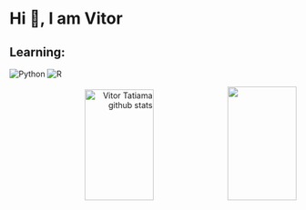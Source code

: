 <h1 align = "justify"> Hi 👋, I am Vitor</h1>


<h2 align = "justify"> Learning: </h2>

![Python](https://img.shields.io/badge/Python-FFD43B?style=for-the-badge&logo=python&logoColor=bl)
![R](https://img.shields.io/badge/R-276DC3?style=for-the-badge&logo=r&logoColor=white)&nbsp;

<div align="right">  
  <img width="49%" height="195px" src="https://github-readme-stats.vercel.app/api?username=vitor-tatiama&show_icons=true&count_private=true&hide_border=true&title_color=6272a4&icon_color=6272a4&text_color=ffffff_color=282a36" alt="Vitor Tatiama github stats" /> 
  <img width="49%" height="200px" src="https://github-readme-stats.vercel.app/api/top-langs/?username=vitor-tatiama&layout=compact&hide_border=true&title_color=6272a4&text_color=ffffff_color=282a36" />
</div>

